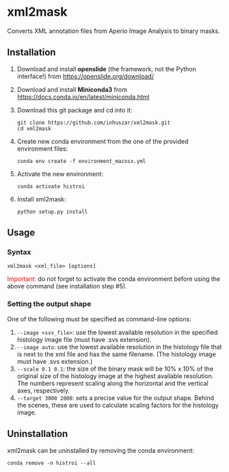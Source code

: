 # xml2mask

Converts XML annotation files from Aperio Image Analysis to binary masks.

## Installation
1. Download and install **openslide** (the framework, not the Python interface!) from <https://openslide.org/download/>
2. Download and install **Miniconda3** from <https://docs.conda.io/en/latest/miniconda.html>
3. Download this git package and cd into it:

	```
	git clone https://github.com/inhuszar/xml2mask.git
	cd xml2mask
	```

4. Create new conda environment from the one of the provided environment files:

	```
	conda env create -f environment_macosx.yml
	```

5. Activate the new environment:

	```
	conda activate histroi
	```

6. Install xml2mask:

	```
	python setup.py install
	```

## Usage
### Syntax
```
xml2mask <xml_file> [options]
```
<span style="color:red">Important:</span> do not forget to activate the conda environment before using the above command (see installation step #5).

### Setting the output shape
One of the following must be specified as command-line options:

1. `--image <svs_file>`: use the lowest available resolution in the specified histology image file (must have .svs extension).
2. `--image auto`: use the lowest available resolution in the histology file that is next to the xml file and has the same filename. (The histology image must have .svs extension.)
3. `--scale 0.1 0.1`: the size of the binary mask will be 10% x 10% of the original size of the histology image at the highest available resolution. The numbers represent scaling along the horizontal and the vertical axes, respectively.
4. `--target 3000 2000`: sets a precise value for the output shape. Behind the scenes, these are used to calculate scaling factors for the histology image.


## Uninstallation
xml2mask can be uninstalled by removing the conda environment:

```
conda remove -n histroi --all
```
